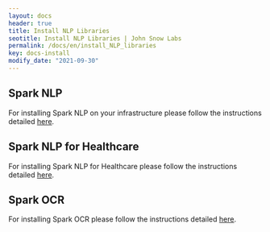 ```yaml
---
layout: docs
header: true
title: Install NLP Libraries
seotitle: Install NLP Libraries | John Snow Labs
permalink: /docs/en/install_NLP_libraries
key: docs-install
modify_date: "2021-09-30"
---
```


## Spark NLP

For installing Spark NLP on your infrastructure please follow the instructions detailed [here](/docs/en/install). 

## Spark NLP for Healthcare

For installing Spark NLP for Healthcare please follow the instructions detailed [here](/docs/en/licensed_install#install-healthcare-nlp).

## Spark OCR

For installing Spark OCR please follow the instructions detailed [here](/docs/en/ocr_install).




